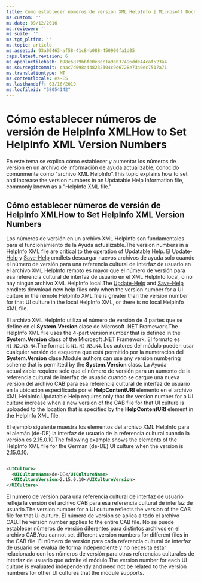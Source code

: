 ```yaml
---
title: Cómo establecer números de versión XML HelpInfo | Microsoft Docs
ms.custom: ''
ms.date: 09/12/2016
ms.reviewer: ''
ms.suite: ''
ms.tgt_pltfrm: ''
ms.topic: article
ms.assetid: 93a00463-af58-41c8-b088-450909fa1d05
caps.latest.revision: 6
ms.openlocfilehash: b98e6879bbfe0e3ec1a9ab37496dde44caf523a4
ms.sourcegitcommit: caac7d098a448232304c9d6728e7340ec7517a71
ms.translationtype: MT
ms.contentlocale: es-ES
ms.lasthandoff: 03/16/2019
ms.locfileid: "58054142"
---
```

# <a name="how-to-set-helpinfo-xml-version-numbers"></a><span data-ttu-id="04589-102">Cómo establecer números de versión de HelpInfo XML</span><span class="sxs-lookup"><span data-stu-id="04589-102">How to Set HelpInfo XML Version Numbers</span></span>

<span data-ttu-id="04589-103">En este tema se explica cómo establecer y aumentar los números de versión en un archivo de información de ayuda actualizable, conocido comúnmente como "archivo XML HelpInfo".</span><span class="sxs-lookup"><span data-stu-id="04589-103">This topic explains how to set and increase the version numbers in an Updatable Help Information file, commonly known as a "HelpInfo XML file."</span></span>

## <a name="how-to-set-helpinfo-xml-version-numbers"></a><span data-ttu-id="04589-104">Cómo establecer números de versión de HelpInfo XML</span><span class="sxs-lookup"><span data-stu-id="04589-104">How to Set HelpInfo XML Version Numbers</span></span>

<span data-ttu-id="04589-105">Los números de versión en un archivo XML HelpInfo son fundamentales para el funcionamiento de la Ayuda actualizable.</span><span class="sxs-lookup"><span data-stu-id="04589-105">The version numbers in a HelpInfo XML file are critical to the operation of Updatable Help.</span></span>
<span data-ttu-id="04589-106">El [Update-Help](/powershell/module/Microsoft.PowerShell.Core/Update-Help) y [Save-Help](/powershell/module/Microsoft.PowerShell.Core/Save-Help) cmdlets descargar nuevos archivos de ayuda solo cuando el número de versión para una referencia cultural de interfaz de usuario en el archivo XML HelpInfo remoto es mayor que el número de versión para esa referencia cultural de interfaz de usuario en el XML HelpInfo local, o no hay ningún archivo XML HelpInfo local.</span><span class="sxs-lookup"><span data-stu-id="04589-106">The [Update-Help](/powershell/module/Microsoft.PowerShell.Core/Update-Help) and [Save-Help](/powershell/module/Microsoft.PowerShell.Core/Save-Help) cmdlets download new help files only when the version number for a UI culture in the remote HelpInfo XML file is greater than the version number for that UI culture in the local HelpInfo XML, or there is no local HelpInfo XML file.</span></span>

<span data-ttu-id="04589-107">El archivo XML HelpInfo utiliza el número de versión de 4 partes que se define en el **System.Version** clase de Microsoft .NET Framework.</span><span class="sxs-lookup"><span data-stu-id="04589-107">The HelpInfo XML file uses the 4-part version number that is defined in the **System.Version** class of the Microsoft .NET Framework.</span></span> <span data-ttu-id="04589-108">El formato es `N1.N2.N3.N4`.</span><span class="sxs-lookup"><span data-stu-id="04589-108">The format is `N1.N2.N3.N4`.</span></span> <span data-ttu-id="04589-109">Los autores del módulo pueden usar cualquier versión de esquema que está permitido por la numeración del **System.Version** clase.</span><span class="sxs-lookup"><span data-stu-id="04589-109">Module authors can use any version numbering scheme that is permitted by the **System.Version** class.</span></span> <span data-ttu-id="04589-110">La Ayuda actualizable requiere solo que el número de versión para un aumento de la referencia cultural de interfaz de usuario cuando se cargue una nueva versión del archivo CAB para esa referencia cultural de interfaz de usuario en la ubicación especificada por el **HelpContentURI** elemento en el archivo XML HelpInfo.</span><span class="sxs-lookup"><span data-stu-id="04589-110">Updatable Help requires only that the version number for a UI culture increase when a new version of the CAB file for that UI culture is uploaded to the location that is specified by the **HelpContentURI** element in the HelpInfo XML file.</span></span>

<span data-ttu-id="04589-111">El ejemplo siguiente muestra los elementos del archivo XML HelpInfo para el alemán (de-DE) la interfaz de usuario de la referencia cultural cuando la versión es 2.15.0.10.</span><span class="sxs-lookup"><span data-stu-id="04589-111">The following example shows the elements of the HelpInfo XML file for the German (de-DE) UI culture when the version is 2.15.0.10.</span></span>

```xml

<UICulture>
  <UICultureName>de-DE</UICultureName>
  <UICultureVersion>2.15.0.10</UICultureVersion>
</UICulture>
```

<span data-ttu-id="04589-112">El número de versión para una referencia cultural de interfaz de usuario refleja la versión del archivo CAB para esa referencia cultural de interfaz de usuario.</span><span class="sxs-lookup"><span data-stu-id="04589-112">The version number for a UI culture reflects the version of the CAB file for that UI culture.</span></span> <span data-ttu-id="04589-113">El número de versión se aplica a todo el archivo CAB.</span><span class="sxs-lookup"><span data-stu-id="04589-113">The version number applies to the entire CAB file.</span></span> <span data-ttu-id="04589-114">No se puede establecer números de versión diferentes para distintos archivos en el archivo CAB.</span><span class="sxs-lookup"><span data-stu-id="04589-114">You cannot set different version numbers for different files in the CAB file.</span></span> <span data-ttu-id="04589-115">El número de versión para cada referencia cultural de interfaz de usuario se evalúa de forma independiente y no necesita estar relacionado con los números de versión para otras referencias culturales de interfaz de usuario que admite el módulo.</span><span class="sxs-lookup"><span data-stu-id="04589-115">The version number for each UI culture is evaluated independently and need not be related to the version numbers for other UI cultures that the module supports.</span></span>